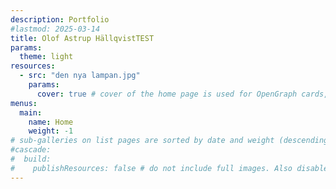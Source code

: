 ```yaml
---
description: Portfolio
#lastmod: 2025-03-14
title: Olof Astrup HällqvistTEST
params:
  theme: light
resources:
  - src: "den nya lampan.jpg"
    params:
      cover: true # cover of the home page is used for OpenGraph cards, etc.
menus:
  main:
    name: Home
    weight: -1
# sub-galleries on list pages are sorted by date and weight (descending)
#cascade:
#  build:
#    publishResources: false # do not include full images. Also disable download
---
```

